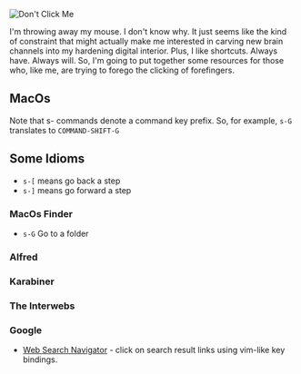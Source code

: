 ![Don't Click Me](https://media.giphy.com/media/xUPGcoTKhfDvStjxMA/source.gif)

I'm throwing away my mouse. I don't know why. It just seems like the kind of constraint that might actually make me interested in carving new brain channels into my hardening digital interior. Plus, I like shortcuts. Always have. Always will. So, I'm going to put together some resources for those who, like me, are trying to forego the clicking of forefingers.

## MacOs

Note that s- commands denote a command key prefix. So, for example, `s-G` translates to `COMMAND-SHIFT-G`

## Some Idioms

- `s-[` means go back a step 
- `s-]` means go forward a step

### MacOs Finder

* `s-G` Go to a folder

### Alfred

### Karabiner

### The Interwebs

### Google

* [Web Search Navigator](https://github.com/infokiller/web-search-navigator) - click on search result links using vim-like key bindings.
